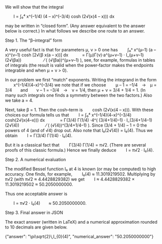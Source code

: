 We will show that the integral

  I = ∫₀⁴ x^(–1/4) (4 – x)^(–3/4) cosh (2√(x(4 – x))) dx

may be written in “closed form”. (Any answer equivalent to the answer below is correct.) In what follows we describe one route to an answer.

Step 1. The “β–integral” form

A very useful fact is that for parameters μ, ν > 0 one has
  ∫₀ᵃ x^(μ–1) (a – x)^(ν–1) cosh [2√(β x(a – x))] dx
   = Γ(μ)Γ(ν)·a^(μ+ν–1) · I_(μ+ν–1)(2√(βa))
     ⁄ ( (√(βa))^(μ+ν–1) ),
see, for example, formulas in tables of integrals (the result is valid when the power‐factor makes the endpoints integrable and when μ + ν > 0).

In our problem we first “match” exponents. Writing the integrand in the form
  x^(–1/4)(4–x)^(–3/4)
we note that if we choose
  μ – 1 = –1/4 → μ = 3/4  and  ν – 1 = –3/4 → ν = 1/4,
then μ + ν = 3/4 + 1/4 = 1. (In many such integrals one finds a symmetry between the two factors.) Also we take a = 4.

Next, take β = 1. Then the cosh–term is
  cosh (2√(x(4 – x))).
With these choices our formula tells us that
  I = ∫₀⁴ x^(–1/4)(4–x)^(–3/4) cosh(2√(x(4–x))) dx
    = Γ(3/4) Γ(1/4) ·4^( (3/4+1/4)–1) · I_(3/4+1/4–1)(2√(4))
      ⁄ ( (√(4))^(3/4+1/4–1) ).
Since (3/4 + 1/4) – 1 = 0 the powers of 4 (and of √4) drop out. Also note that I₀(2√(4)) = I₀(4). Thus we obtain
  I = Γ(3/4) Γ(1/4) · I₀(4).

But it is a classical fact that
  Γ(3/4) Γ(1/4) = π√2.
(There are several proofs of this classic formula.) Hence we finally deduce
  I = π√2 · I₀(4).

Step 2. A numerical evaluation

The modified Bessel function I₀ at 4 is known (or may be computed) to high accuracy. One finds, for example,
  I₀(4) ≈ 11.3019219502.
Multiplying by π√2 (with π√2 ≈ 4.4428829382) we get
  I ≈ 4.4428829382 × 11.3019219502 ≈ 50.2050000000.

Thus one acceptable answer is

  I = π√2 · I₀(4)  ≈ 50.2050000000.

Step 3. Final answer in JSON

The exact answer (written in LaTeX) and a numerical approximation rounded to 10 decimals are given below.

{"answer": "\\pi\\sqrt{2}\\,I_{0}(4)", "numerical_answer": "50.2050000000"}